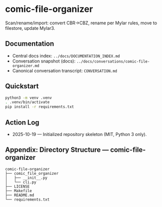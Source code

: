 # comic-file-organizer

Scan/rename/import: convert CBR→CBZ, rename per Mylar rules, move to filestore, update Mylar3.

## Documentation

- Central docs index: `../docs/DOCUMENTATION_INDEX.md`
- Conversation snapshot (docs): `../docs/conversations/comic-file-organizer.md`
- Canonical conversation transcript: `CONVERSATION.md`

## Quickstart
```bash
python3 -m venv .venv
. .venv/bin/activate
pip install -r requirements.txt
```

## Action Log
- 2025-10-19 — Initialized repository skeleton (MIT, Python 3 only).

## Appendix: Directory Structure — comic-file-organizer

<!-- BEGIN DIR TREE -->
```
comic-file-organizer
├── comic_file_organizer
│   ├── __init__.py
│   └── cli.py
├── LICENSE
├── Makefile
├── README.md
└── requirements.txt
```
<!-- END DIR TREE -->
